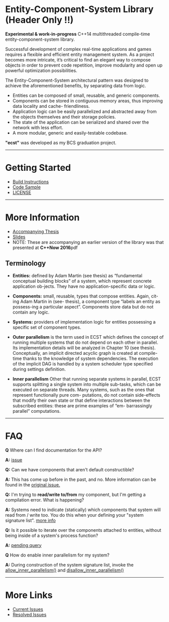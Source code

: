 Entity-Component-System Library (Header Only !!)
================================================

**Experimental & work-in-progress** C++14 multithreaded compile-time entity-component-system library.

Successful development of complex real-time applications and games requires a flexible and efficient
entity management system. As a project becomes more intricate, it’s critical to find an elegant way
to compose objects in order to prevent code repetition, improve modularity and open up powerful
optimization possibilities.

The Entity-Component-System architectural pattern was designed to achieve the aforementioned
benefits, by separating data from logic.

* Entities can be composed of small, reusable, and generic components.
* Components can be stored in contiguous memory areas, thus improving data locality and cache-
friendliness.
* Application logic can be easily parallelized and abstracted away from the objects themselves and
their storage policies.
* The state of the application can be serialized and shared over the network with less effort.
* A more modular, generic and easily-testable codebase.

**"ecst"** was developed as my BCS graduation project.

---------------------------------------------------------------------------------------------------
# Getting Started
* [Build Instructions](BUILD_INSTRUCTIONS.md)
* [Code Sample](CODE_SAMPLE.md)
* [LICENSE](LICENSE)

---------------------------------------------------------------------------------------------------
# More Information
* [Accompanying Thesis](https://github.com/SuperV1234/bcs_thesis)
* [Slides](https://github.com/SuperV1234/cppnow2016)
 * NOTE: These are accompanying an earlier version of the library was that presented at **C++Now
2016**pdf

## Terminology
* **Entities:** defined by Adam Martin (see thesis) as “fundamental conceptual building blocks” of a
system, which represent concrete application ob-jects. They have no application-specific data or
logic.

* **Components:** small, reusable, types that compose entities. Again, cit-ing Adam Martin in (see-
thesis), a component type “labels an entity as possess-ing a particular aspect”. Components store
data but do not contain any logic.

* **Systems:** providers of implementation logic for entities possessing a specific set of component
types.

* **Outer parallelism** is the term used in ECST which defines the concept of running multiple
systems that do not depend on each other in parallel. Its implementation details will be analyzed in
Chapter 10 (see thesis). Conceptually, an implicit directed acyclic graph is created at compile-time
thanks to the knowledge of system dependencies. The execution of the implicit DAG is handled by a
system scheduler type specified during settings definition.

* **Inner parallelism**
Other that running separate systems in parallel, ECST supports splitting a single system into
multiple sub-tasks, which can be executed on separate threads. Many systems, such as the ones that
represent functionally pure com- putations, do not contain side-effects that modify their own state
or that define interactions between the subscribed entities: these are prime examples of “em-
barrassingly parallel” computations.

---------------------------------------------------------------------------------------------------
# FAQ #
**Q** Where can I find documentation for the API?

**A:** [issue](https://github.com/SuperV1234/ecst/issues/10)

**Q:** Can we have components that aren't default constructible?

**A:** This has come up before in the past, and no. More information can be found in the [original
issue.](https://github.com/SuperV1234/ecst/issues/8)

**Q:** I'm trying to **read/write to/from** my component, but I'm getting a compilation error. What
is happening?

**A:** Systems need to indicate (statically) which components that system will read from / write
too. You do this when your defining your "system signature list".
[more info](https://github.com/SuperV1234/ecst/issues/4)

**Q:** Is it possible to iterate over the components attached to entities, without being inside of
a system's process function?

**A:** [pending query](https://github.com/SuperV1234/ecst/issues/9#issuecomment-244577591)

**Q** How do enable inner parallelism for my system?

**A:** During construction of the system signature list, invoke the
[allow_inner_parallelism()](https://github.com/SuperV1234/ecst/blob/7f0f84a0e496d0a83ce07a41260f08528bbf79ac/include/ecst/settings/data.hpp#L118) and [disallow_inner_parallelism()](https://github.com/SuperV1234/ecst/blob/7f0f84a0e496d0a83ce07a41260f08528bbf79ac/include/ecst/settings/data.hpp#L123)

---------------------------------------------------------------------------------------------------
# More Links
* [Current Issues](https://github.com/SuperV1234/ecst/issues)
* [Resolved Issues](https://github.com/SuperV1234/ecst/issues?q=is%3Aissue+is%3Aclosed)
